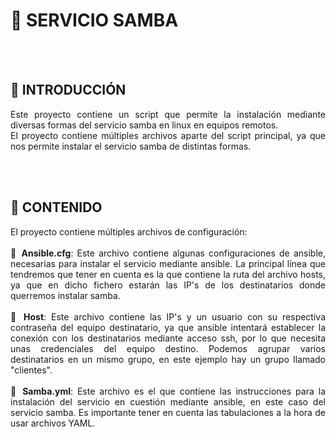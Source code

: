 # 🔁 SERVICIO SAMBA
<br><br>

## 📍 INTRODUCCIÓN
<div align="justify">
  Este proyecto contiene un script que permite la instalación mediante diversas formas del servicio samba en linux en equipos remotos.
  <br>
  El proyecto contiene múltiples archivos aparte del script principal, ya que nos permite instalar el servicio samba de distintas formas.
</div>

<br><br>

## 📍 CONTENIDO
<div align="justify">
  El proyecto contiene múltiples archivos de configuración:
  <br><br>
  🔸 <b>Ansible.cfg</b>: Este archivo contiene algunas configuraciones de ansible, necesarias para instalar el servicio mediante ansible.
  La principal línea que tendremos que tener en cuenta es la que contiene la ruta del archivo hosts, ya que en dicho fichero estarán las
  IP's de los destinatarios donde querremos instalar samba.
  <br><br>
  🔸 <b>Host</b>: Este archivo contiene las IP's y un usuario con su respectiva contraseña del equipo destinatario, ya que ansible intentará
  establecer la conexión con los destinatarios mediante acceso ssh, por lo que necesita unas credenciales del equipo destino.
  Podemos agrupar varios destinatarios en un mismo grupo, en este ejemplo hay un grupo llamado "clientes".
  <br><br>
  🔸 <b>Samba.yml</b>: Este archivo es el que contiene las instrucciones para la instalación del servicio en cuestión mediante ansible,
  en este caso del servicio samba. Es importante tener en cuenta las tabulaciones a la hora de usar archivos YAML.
  <br><br>
</div>
